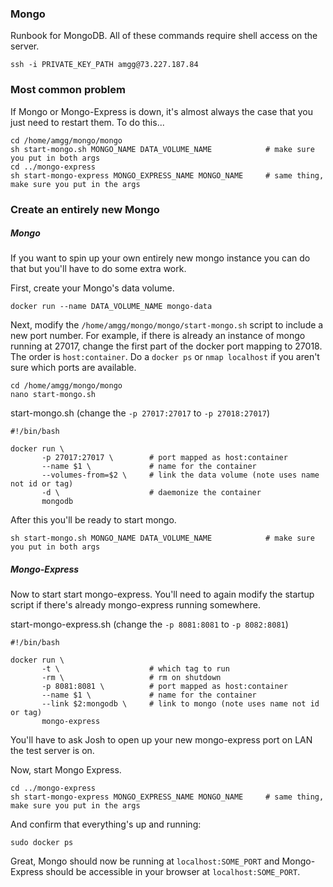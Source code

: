 ### Mongo
Runbook for MongoDB. All of these commands require shell access on the server.

```shell
ssh -i PRIVATE_KEY_PATH amgg@73.227.187.84
```

### Most common problem
If Mongo or Mongo-Express is down, it's almost always the case that you just need to restart them. To do this...

```shell
cd /home/amgg/mongo/mongo
sh start-mongo.sh MONGO_NAME DATA_VOLUME_NAME            # make sure you put in both args
cd ../mongo-express
sh start-mongo-express MONGO_EXPRESS_NAME MONGO_NAME     # same thing, make sure you put in the args
```

### Create an entirely new Mongo
##### Mongo
If you want to spin up your own entirely new mongo instance you can do that but you'll have to do some extra work.

First, create your Mongo's data volume.
```shell
docker run --name DATA_VOLUME_NAME mongo-data
```
Next, modify the `/home/amgg/mongo/mongo/start-mongo.sh` script to include a new port number.
For example, if there is already an instance of mongo running at 27017, change the first part of the docker port mapping to 27018. The order is `host:container`. Do a `docker ps` or `nmap localhost` if you aren't sure which ports are available.

```shell
cd /home/amgg/mongo/mongo
nano start-mongo.sh
```

start-mongo.sh (change the `-p 27017:27017` to `-p 27018:27017`)
```shell
#!/bin/bash

docker run \
       -p 27017:27017 \        # port mapped as host:container
       --name $1 \             # name for the container
       --volumes-from=$2 \     # link the data volume (note uses name not id or tag)
       -d \                    # daemonize the container
       mongodb
```

After this you'll be ready to start mongo.
```shell
sh start-mongo.sh MONGO_NAME DATA_VOLUME_NAME            # make sure you put in both args
```

##### Mongo-Express
Now to start start mongo-express. You'll need to again modify the startup script if there's already mongo-express running somewhere.

start-mongo-express.sh (change the `-p 8081:8081` to `-p 8082:8081`)
```shell
#!/bin/bash

docker run \
       -t \                    # which tag to run
       -rm \                   # rm on shutdown
       -p 8081:8081 \          # port mapped as host:container
       --name $1 \             # name for the container
       --link $2:mongodb \     # link to mongo (note uses name not id or tag)
       mongo-express
```

You'll have to ask Josh to open up your new mongo-express port on LAN the test server is on.

Now, start Mongo Express.
```shell
cd ../mongo-express
sh start-mongo-express MONGO_EXPRESS_NAME MONGO_NAME     # same thing, make sure you put in the args
```

And confirm that everything's up and running:
```shell
sudo docker ps
```

Great, Mongo should now be running at `localhost:SOME_PORT` and Mongo-Express should be accessible in your browser at `localhost:SOME_PORT`.
